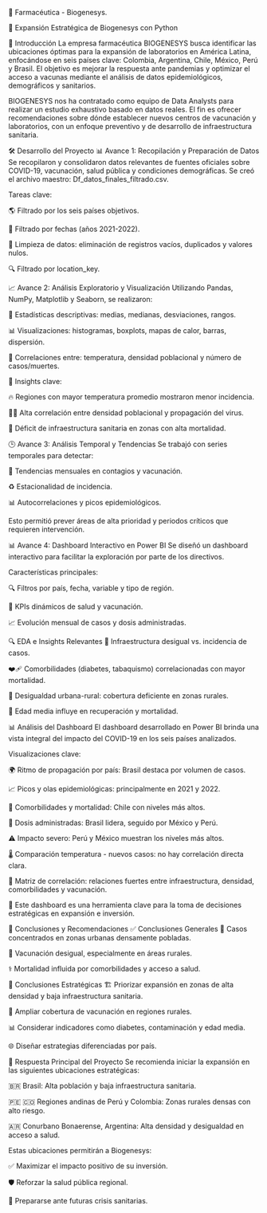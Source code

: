 💊 Farmacéutica - Biogenesys.

🚀 Expansión Estratégica de Biogenesys con Python

🧬 Introducción
La empresa farmacéutica BIOGENESYS busca identificar las ubicaciones óptimas para la expansión de laboratorios en América Latina, enfocándose en seis países clave: Colombia, Argentina, Chile, México, Perú y Brasil.
El objetivo es mejorar la respuesta ante pandemias y optimizar el acceso a vacunas mediante el análisis de datos epidemiológicos, demográficos y sanitarios.

BIOGENESYS nos ha contratado como equipo de Data Analysts para realizar un estudio exhaustivo basado en datos reales. El fin es ofrecer recomendaciones sobre dónde establecer nuevos centros de vacunación y laboratorios, con un enfoque preventivo y de desarrollo de infraestructura sanitaria.

🛠️ Desarrollo del Proyecto
📊 Avance 1: Recopilación y Preparación de Datos
Se recopilaron y consolidaron datos relevantes de fuentes oficiales sobre COVID-19, vacunación, salud pública y condiciones demográficas.
Se creó el archivo maestro: Df_datos_finales_filtrado.csv.

Tareas clave:

🌎 Filtrado por los seis países objetivos.

📅 Filtrado por fechas (años 2021-2022).

🧹 Limpieza de datos: eliminación de registros vacíos, duplicados y valores nulos.

🔍 Filtrado por location_key.


📈 Avance 2: Análisis Exploratorio y Visualización
Utilizando Pandas, NumPy, Matplotlib y Seaborn, se realizaron:

📐 Estadísticas descriptivas: medias, medianas, desviaciones, rangos.

📊 Visualizaciones: histogramas, boxplots, mapas de calor, barras, dispersión.

🔗 Correlaciones entre: temperatura, densidad poblacional y número de casos/muertes.

🧠 Insights clave:

🔥 Regiones con mayor temperatura promedio mostraron menor incidencia.

🧍‍♂️ Alta correlación entre densidad poblacional y propagación del virus.

🏥 Déficit de infraestructura sanitaria en zonas con alta mortalidad.


🕒 Avance 3: Análisis Temporal y Tendencias
Se trabajó con series temporales para detectar:

📆 Tendencias mensuales en contagios y vacunación.

♻️ Estacionalidad de incidencia.

📊 Autocorrelaciones y picos epidemiológicos.

Esto permitió prever áreas de alta prioridad y periodos críticos que requieren intervención.


📊 Avance 4: Dashboard Interactivo en Power BI
Se diseñó un dashboard interactivo para facilitar la exploración por parte de los directivos.

Características principales:

🔍 Filtros por país, fecha, variable y tipo de región.

📌 KPIs dinámicos de salud y vacunación.

📈 Evolución mensual de casos y dosis administradas.


🔍 EDA e Insights Relevantes
🏥 Infraestructura desigual vs. incidencia de casos.

❤️‍🩹 Comorbilidades (diabetes, tabaquismo) correlacionadas con mayor mortalidad.

🌄 Desigualdad urbana-rural: cobertura deficiente en zonas rurales.

👵 Edad media influye en recuperación y mortalidad.

📊 Análisis del Dashboard
El dashboard desarrollado en Power BI brinda una vista integral del impacto del COVID-19 en los seis países analizados.


Visualizaciones clave:

🌍 Ritmo de propagación por país: Brasil destaca por volumen de casos.

📈 Picos y olas epidemiológicas: principalmente en 2021 y 2022.

🧬 Comorbilidades y mortalidad: Chile con niveles más altos.

💉 Dosis administradas: Brasil lidera, seguido por México y Perú.

⚠️ Impacto severo: Perú y México muestran los niveles más altos.

🌡️ Comparación temperatura - nuevos casos: no hay correlación directa clara.

🔄 Matriz de correlación: relaciones fuertes entre infraestructura, densidad, comorbilidades y vacunación.

📌 Este dashboard es una herramienta clave para la toma de decisiones estratégicas en expansión e inversión.

🧾 Conclusiones y Recomendaciones
✅ Conclusiones Generales
📍 Casos concentrados en zonas urbanas densamente pobladas.

💉 Vacunación desigual, especialmente en áreas rurales.

⚕️ Mortalidad influida por comorbilidades y acceso a salud.


🧭 Conclusiones Estratégicas
🏗️ Priorizar expansión en zonas de alta densidad y baja infraestructura sanitaria.

🏥 Ampliar cobertura de vacunación en regiones rurales.

📊 Considerar indicadores como diabetes, contaminación y edad media.

🌐 Diseñar estrategias diferenciadas por país.

📌 Respuesta Principal del Proyecto
Se recomienda iniciar la expansión en las siguientes ubicaciones estratégicas:

🇧🇷 Brasil: Alta población y baja infraestructura sanitaria.

🇵🇪 🇨🇴 Regiones andinas de Perú y Colombia: Zonas rurales densas con alto riesgo.

🇦🇷 Conurbano Bonaerense, Argentina: Alta densidad y desigualdad en acceso a salud.

Estas ubicaciones permitirán a Biogenesys:

✅ Maximizar el impacto positivo de su inversión.

🛡️ Reforzar la salud pública regional.

🧪 Prepararse ante futuras crisis sanitarias.
